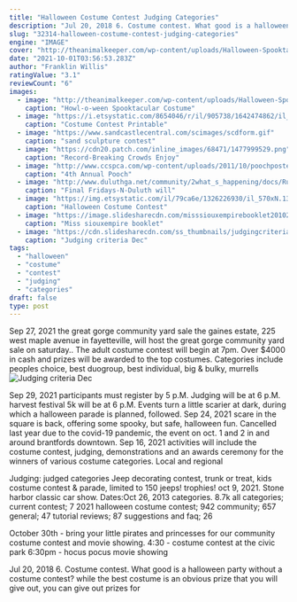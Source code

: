 ```yaml
---
title: "Halloween Costume Contest Judging Categories"
description: "Jul 20, 2018 6. Costume contest. What good is a halloween party without a costume contest? while the best costume is an obvious prize that you will give out, you can give out prizes for"
slug: "32314-halloween-costume-contest-judging-categories"
engine: "IMAGE"
cover: "http://theanimalkeeper.com/wp-content/uploads/Halloween-Spooktacular-Flyer-2012.jpg"
date: "2021-10-01T03:56:53.283Z"
author: "Franklin Willis"
ratingValue: "3.1"
reviewCount: "6"
images:
  - image: "http://theanimalkeeper.com/wp-content/uploads/Halloween-Spooktacular-Flyer-2012.jpg"
    caption: "Howl-o-ween Spooktacular Costume"
  - image: "https://i.etsystatic.com/8654046/r/il/905738/1642474862/il_570xN.1642474862_r5v9.jpg"
    caption: "Costume Contest Printable"
  - image: "https://www.sandcastlecentral.com/scimages/scdform.gif"
    caption: "sand sculpture contest"
  - image: "https://cdn20.patch.com/inline_images/68471/1477999529.png"
    caption: "Record-Breaking Crowds Enjoy"
  - image: "http://www.ccspca.com/wp-content/uploads/2011/10/poochposter_2011.jpg"
    caption: "4th Annual Pooch"
  - image: "http://www.duluthga.net/community/2what_s_happening/docs/Rules_Breakdown.png"
    caption: "Final Fridays-N-Duluth will"
  - image: "https://img.etsystatic.com/il/79ca6e/1326226930/il_570xN.1326226930_ce1r.jpg?version=2"
    caption: "Halloween Costume Contest"
  - image: "https://image.slidesharecdn.com/misssiouxempirebooklet20102-100810201758-phpapp01/95/miss-siouxempire-booklet-20102-7-728.jpg?cb=1281471515"
    caption: "Miss siouxempire booklet"
  - image: "https://cdn.slidesharecdn.com/ss_thumbnails/judgingcriteria-111125231328-phpapp02-thumbnail-4.jpg?cb=1337294002"
    caption: "Judging criteria Dec"
tags:
  - "halloween"
  - "costume"
  - "contest"
  - "judging"
  - "categories"
draft: false
type: post
---
```


Sep 27, 2021 the great gorge community yard sale  the gaines estate, 225 west maple avenue in fayetteville, will host the great gorge community yard sale on saturday.. The adult costume contest will begin at 7pm. Over $4000 in cash and prizes will be awarded to the top costumes. Categories include peoples choice, best duogroup, best individual, big & bulky, murrells
![Judging criteria Dec](https://cdn.slidesharecdn.com/ss_thumbnails/judgingcriteria-111125231328-phpapp02-thumbnail-4.jpg?cb=1337294002 "Judging criteria Dec")

Sep 29, 2021 participants must register by 5 p.M. Judging will be at 6 p.M.  harvest festival 5k will be at 6 p.M. Events turn a little scarier at dark, during which a halloween parade is planned, followed. Sep 24, 2021 scare in the square is back, offering some spooky, but safe, halloween fun. Cancelled last year due to the covid-19 pandemic, the event on oct. 1 and 2 in and around brantfords downtown. Sep 16, 2021 activities will include the costume contest, judging, demonstrations and an awards ceremony for the winners of various costume categories. Local and regional
<!--inArticleAds-->

<!--galleryOne-->

Judging: judged  categories  Jeep decorating contest, trunk or treat, kids costume contest & parade, limited to 150 jeeps! trophies! oct 9, 2021. Stone harbor classic car show. Dates:Oct 26, 2013 categories. 8.7k all categories; current contest; 7 2021 halloween costume contest; 942 community; 657 general; 47 tutorial reviews; 87 suggestions and faq; 26
<!--inArticleAds-->

<!--galleryTwo-->

October 30th - bring your little pirates and princesses for our community costume contest and movie showing. 4:30 - costume contest at the civic park 6:30pm - hocus pocus movie showing
<!--galleryThree-->

Jul 20, 2018 6. Costume contest. What good is a halloween party without a costume contest? while the best costume is an obvious prize that you will give out, you can give out prizes for